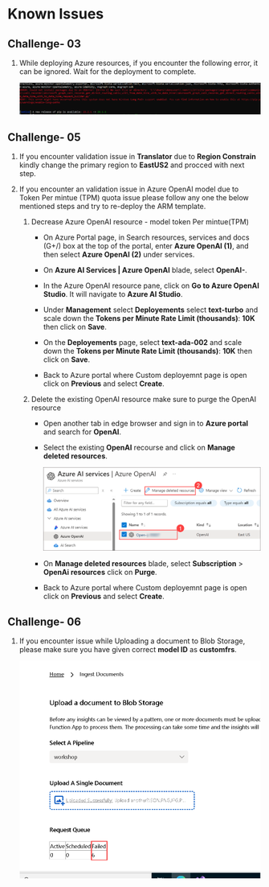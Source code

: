 # Known Issues

## Challenge- 03 

1. While deploying Azure resources, if you encounter the following error, it can be ignored. Wait for the deployment to complete.

   ![](../media/Active-image120.png)
   
## Challenge- 05

1. If you encounter validation issue in **Translator** due to **Region Constrain** kindly change the primary region to **EastUS2** and procced with next step.

1. If you encounter an validation issue in Azure OpenAI model due to Token Per mintue (TPM) quota issue please follow any one the below mentioned steps and try to re-deploy the ARM template.


    1.  Decrease Azure OpenAI resource - model token Per mintue(TPM)  

         - On Azure Portal page, in Search resources, services and docs (G+/) box at the top of the portal, enter **Azure OpenAI (1)**, and then select **Azure OpenAI (2)** under services.
      
         - On **Azure AI Services | Azure OpenAI** blade, select **OpenAI-<inject key="Deployment-id" enableCopy="false"></inject>**.
      
         - In the Azure OpenAI resource pane, click on **Go to Azure OpenAI Studio**. It will navigate to **Azure AI Studio**.
      
         - Under **Management** select **Deployements** select **text-turbo** and scale down the **Tokens per Minute Rate Limit (thousands)**: **10K** then click on **Save**.
         - On the **Deployements** page, select  **text-ada-002** and scale down the **Tokens per Minute Rate Limit (thousands)**: **10K** then click on **Save**.

         - Back to Azure portal where Custom deployemnt page is open click on **Previous** and select **Create**.

    2.  Delete the existing OpenAI resource make sure to purge the OpenAI resource  

        - Open another tab in edge browser and sign in to **Azure portal** and search for **OpenAI**.
        - Select the existing **OpenAI** recourse and click on **Manage deleted resources**.

          ![](../media/Active-image142.png)

        - On **Manage deleted resources** blade, select **Subscription** > **OpenAi resources** click on **Purge**.

        - Back to Azure portal where Custom deployemnt page is open click on **Previous** and select **Create**.

## Challenge- 06

1. If you encounter issue  while Uploading a document to Blob Storage, please make sure you have given correct **model ID** as **customfrs**. 

    ![](../media/Active-image239.png)
